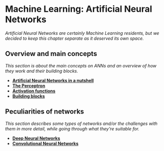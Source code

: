 # Machine Learning: Artificial Neural Networks

*Artificial Neural Networks are certainly Machine Learning residents, but we decided to keep this chapter separate as it deserved its own space.*


## Overview and main concepts

*This section is about the main concepts on ANNs and an overview of how they work and their building blocks.*

* [**Artificial Neural Networks in a nutshell**](http://nbviewer.jupyter.org/github/martinapugliese/tales-science-data/blob/master/neural-nets/overview/anns.ipynb)
* [**The Perceptron**](http://nbviewer.jupyter.org/github/martinapugliese/tales-science-data/blob/master/neural-nets/overview/perceptron.ipynb)
* [**Activation functions**](http://nbviewer.jupyter.org/github/martinapugliese/tales-science-data/blob/master/neural-nets/overview/activations.ipynb)
* [**Building blocks**](http://nbviewer.jupyter.org/github/martinapugliese/tales-science-data/blob/master/neural-nets/overview/setting.ipynb)


## Peculiarities of networks

*This section describes some types of networks and/or the challenges with them in more detail, while going through what they're suitable for.*

* [**Deep Neural Networks**](http://nbviewer.jupyter.org/github/martinapugliese/tales-science-data/blob/master/neural-nets/peculiarities/deep.ipynb)
* [**Convolutional Neural Networks**](http://nbviewer.jupyter.org/github/martinapugliese/tales-science-data/blob/master/neural-nets/peculiarities/convolutional.ipynb)
